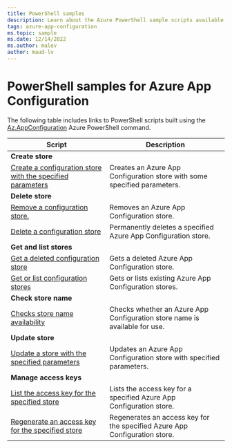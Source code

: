```yaml
---
title: PowerShell samples
description: Learn about the Azure PowerShell sample scripts available for App Configuration.
tags: azure-app-configuration
ms.topic: sample
ms.date: 12/14/2022
ms.author: malev
author: maud-lv
---
```

# PowerShell samples for Azure App Configuration

The following table includes links to PowerShell scripts built using the [Az.AppConfiguration](/powershell/module/az.appconfiguration) Azure PowerShell command.

| Script | Description |
|-|-|
|**Create store**||
| [Create a configuration store with the specified parameters](/powershell/module/az.appconfiguration/New-AzAppConfigurationStore.md) | Creates an  Azure App Configuration store with some specified parameters. |
|**Delete store**||
| [Remove a configuration store.](/powershell/module/az.appconfiguration/Remove-AzAppConfigurationStore.md) | Removes an Azure App Configuration store. |
| [Delete a configuration store](/powershell/module/az.appconfiguration/Clear-AzAppConfigurationDeletedStore.md) | Permanently deletes a specified Azure App Configuration store. |
|**Get and list stores**||
| [Get a deleted configuration store](/powershell/module/az.appconfiguration/Get-AzAppConfigurationDeletedStore.md) | Gets a deleted Azure App Configuration store. |
| [Get or list configuration stores](/powershell/module/az.appconfiguration/Get-AzAppConfigurationStore.md) | Gets or lists existing Azure App Configuration stores. |
|**Check store name**||
| [Checks store name availability](/powershell/module/az.appconfiguration/Test-AzAppConfigurationStoreNameAvailability.md) | Checks whether an Azure App Configuration store name is available for use.|
|**Update store**||
| [Update a store with the specified parameters](/powershell/module/az.appconfiguration/Update-AzAppConfigurationStore.md) | Updates an Azure App Configuration store with specified parameters. |
|**Manage access keys**||
| [List the access key for the specified store](/powershell/module/az.appconfiguration/Get-AzAppConfigurationStoreKey.md) | Lists the access key for a specified Azure App Configuration store. |
| [Regenerate an access key for the specified store](/powershell/module/az.appconfiguration/New-AzAppConfigurationStoreKey.md) | Regenerates an access key for the specified Azure App Configuration store. |
